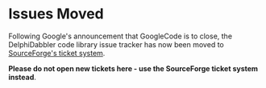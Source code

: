 # Issues Moved #

Following Google's announcement that GoogleCode is to close, the DelphiDabbler code library issue tracker has now been moved to [SourceForge's ticket system](https://sourceforge.net/p/ddablib/tickets/).

**Please do not open new tickets here - use the SourceForge ticket system instead**.